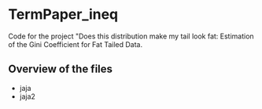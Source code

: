 # TermPaper_ineq
Code for the project "Does this distribution make my tail look fat: Estimation of the Gini Coefficient for Fat Tailed Data.

## Overview of the files
- jaja
- jaja2

